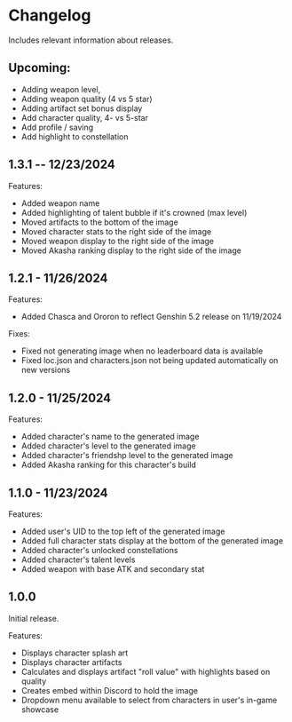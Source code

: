 
# Changelog

Includes relevant information about releases.

## Upcoming:

- Adding weapon level,
- Adding weapon quality (4 vs 5 star)
- Adding artifact set bonus display
- Add character quality, 4- vs 5-star
- Add profile / saving
- Add highlight to constellation

## 1.3.1 -- 12/23/2024

Features:

- Added weapon name
- Added highlighting of talent bubble if it's crowned (max level)
- Moved artifacts to the bottom of the image
- Moved character stats to the right side of the image
- Moved weapon display to the right side of the image
- Moved Akasha ranking display to the right side of the image


## 1.2.1 - 11/26/2024

Features:

- Added Chasca and Ororon to reflect Genshin 5.2 release on 11/19/2024

Fixes:

- Fixed not generating image when no leaderboard data is available
- Fixed loc.json and characters.json not being updated automatically on new versions

## 1.2.0 - 11/25/2024

Features:

- Added character's name to the generated image
- Added character's level to the generated image
- Added character's friendshp level to the generated image
- Added Akasha ranking for this character's build

## 1.1.0 - 11/23/2024

Features:

- Added user's UID to the top left of the generated image
- Added full character stats display at the bottom of the generated image
- Added character's unlocked constellations
- Added character's talent levels
- Added weapon with base ATK and secondary stat

## 1.0.0

Initial release.

Features:

- Displays character splash art
- Displays character artifacts
- Calculates and displays artifact "roll value" with highlights based on quality
- Creates embed within Discord to hold the image
- Dropdown menu available to select from characters in user's in-game showcase